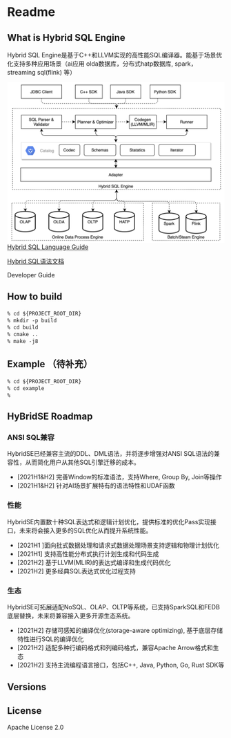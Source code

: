 # Readme

## What is Hybrid SQL Engine

Hybrid SQL Engine是基于C++和LLVM实现的高性能SQL编译器。能基于场景优化支持多种应用场景（ai应用 olda数据库，分布式hatp数据库, spark，streaming sql(flink) 等）

<img src="./docs/img/HybridSE.png" alt="image-20210301164207172" style="width:600px" align="left"/>

[Hybrid SQL Language Guide](./docs/en/language_guide/reference.md)

[Hybrid SQL语法文档](./docs/zh-hans/language_guide/reference.md)

Developer Guide

## How to build

```shell
% cd ${PROJECT_ROOT_DIR}
% mkdir -p build
% cd build
% cmake ..
% make -j8
```

## Example （待补充）

```
% cd ${PROJECT_ROOT_DIR}
% cd example
% 

```

## HyBridSE Roadmap

### ANSI SQL兼容

HybridSE已经兼容主流的DDL、DML语法，并将逐步增强对ANSI SQL语法的兼容性，从而简化用户从其他SQL引擎迁移的成本。

* [2021H1&H2] 完善Window的标准语法，支持Where, Group By, Join等操作
* [2021H1&H2] 针对AI场景扩展特有的语法特性和UDAF函数

### 性能

HybridSE内置数十种SQL表达式和逻辑计划优化，提供标准的优化Pass实现接口，未来将会接入更多的SQL优化从而提升系统性能。

* [2021H1 ]面向批式数据处理和请求式数据处理场景支持逻辑和物理计划优化
* [2021H1] 支持高性能分布式执行计划生成和代码生成
* [2021H2] 基于LLVM(MLIR)的表达式编译和生成代码优化
* [2021H2] 更多经典SQL表达式优化过程支持

### 生态

HybridSE可拓展适配NoSQL、OLAP、OLTP等系统，已支持SparkSQL和FEDB底层替换，未来将兼容接入更多开源生态系统。

* [2021H2] 存储可感知的编译优化(storage-aware optimizing), 基于底层存储特性进行SQL的编译优化
* [2021H2] 适配多种行编码格式和列编码格式，兼容Apache Arrow格式和生态
* [2021H2] 支持主流编程语言接口，包括C++, Java, Python, Go, Rust SDK等



## Versions



## License

Apache License 2.0